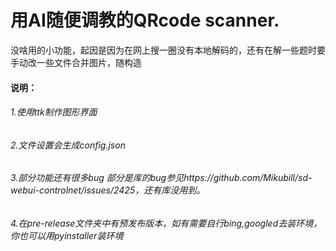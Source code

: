 # 用AI随便调教的QRcode scanner.
没啥用的小功能，起因是因为在网上搜一圈没有本地解码的，还有在解一些题时要手动改一些文件合并图片，随构造
#### 说明：
###### 1.使用ttk制作图形界面
###### 2.文件设置会生成config.json
###### 3.部分功能还有很多bug 部分是库的bug参见https://github.com/Mikubill/sd-webui-controlnet/issues/2425，还有库没用到。
###### 4.在pre-release文件夹中有预发布版本，如有需要自行bing,googled去装环境，你也可以用pyinstaller装环境
